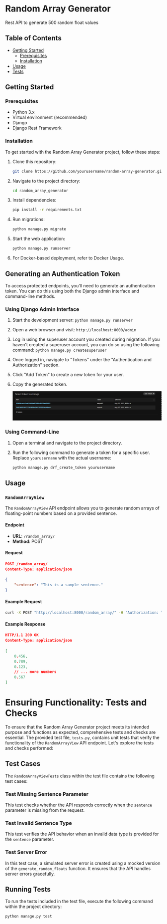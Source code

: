 # Random Array Generator

Rest API to generate 500 random float values 

## Table of Contents

- [Getting Started](#getting-started)
  - [Prerequisites](#prerequisites)
  - [Installation](#installation)
- [Usage](#usage)
- [Tests](#test-cases)

## Getting Started

### Prerequisites

- Python 3.x
- Virtual environment (recommended)
- Django
- Django Rest Framework

### Installation

To get started with the Random Array Generator project, follow these steps:

1. Clone this repository: 
    ```sh
    git clone https://github.com/yourusername/random-array-generator.git
    ```
2. Navigate to the project directory: 
    ```sh
    cd random_array_generator
    ```
3. Install dependencies: 
    ```sh
    pip install -r requirements.txt
    ```
4. Run migrations: 
    ```sh
    python manage.py migrate
    ```
5. Start the web application: 
    ```sh
    python manage.py runserver
    ```

6. For Docker-based deployment, refer to Docker Usage.

## Generating an Authentication Token

To access protected endpoints, you'll need to generate an authentication token. You can do this using both the Django admin interface and command-line methods.

### Using Django Admin Interface

1. Start the development server: `python manage.py runserver`

2. Open a web browser and visit: `http://localhost:8000/admin`

3. Log in using the superuser account you created during migration. If you haven't created a superuser account, you can do so using the following command: `python manage.py createsuperuser`

4. Once logged in, navigate to "Tokens" under the "Authentication and Authorization" section.

5. Click "Add Token" to create a new token for your user.

6. Copy the generated token.

    ![Token Generation](./token.png)



### Using Command-Line

1. Open a terminal and navigate to the project directory.

2. Run the following command to generate a token for a specific user. Replace `yourusername` with the actual username: 
    ```sh 
    python manage.py drf_create_token yourusername

## Usage

### `RandomArrayView`

The `RandomArrayView` API endpoint allows you to generate random arrays of floating-point numbers based on a provided sentence.

#### Endpoint

- **URL**: `/random_array/`
- **Method**: POST

#### Request

```json
POST /random_array/
Content-Type: application/json

{
    "sentence": "This is a sample sentence."
}
```

#### Example Request 
```sh
curl -X POST "http://localhost:8000/random_array/" -H "Authorization: Token YOUR_GENERATED_TOKEN" -H "Content-Type: application/json" -d '{"sentence": "This is a sentence."}'
```
#### Example Response
```json
HTTP/1.1 200 OK
Content-Type: application/json

[
    0.456,
    0.789,
    0.123,
    // ... more numbers
    0.567
]
```


# Ensuring Functionality: Tests and Checks

To ensure that the Random Array Generator project meets its intended purpose and functions as expected, comprehensive tests and checks are essential. The provided test file, `tests.py`, contains unit tests that verify the functionality of the `RandomArrayView` API endpoint. Let's explore the tests and checks performed:

## Test Cases

The `RandomArrayViewTests` class within the test file contains the following test cases:

### Test Missing Sentence Parameter

This test checks whether the API responds correctly when the `sentence` parameter is missing from the request.

### Test Invalid Sentence Type

This test verifies the API behavior when an invalid data type is provided for the `sentence` parameter.

### Test Server Error

In this test case, a simulated server error is created using a mocked version of the `generate_random_floats` function. It ensures that the API handles server errors gracefully.

## Running Tests

To run the tests included in the test file, execute the following command within the project directory:

```sh
python manage.py test

